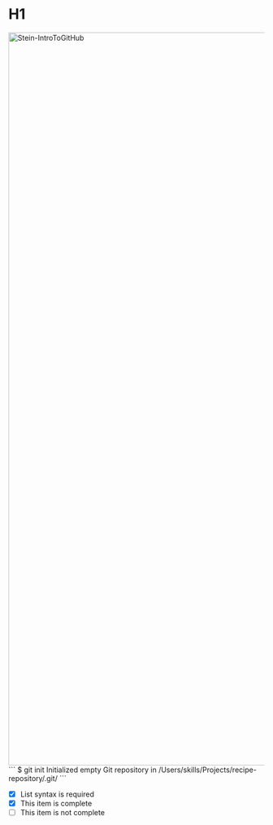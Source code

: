 # H1
<img width="1440" alt="Stein-IntroToGitHub" src="https://github.com/NStein514/skills-communicate-using-markdown/assets/113123414/75f07b37-0d86-46f0-8a8f-168e5ea1dcc6">
```
$ git init
Initialized empty Git repository in /Users/skills/Projects/recipe-repository/.git/
```

- [x] List syntax is required
- [x] This item is complete
- [ ] This item is not complete
